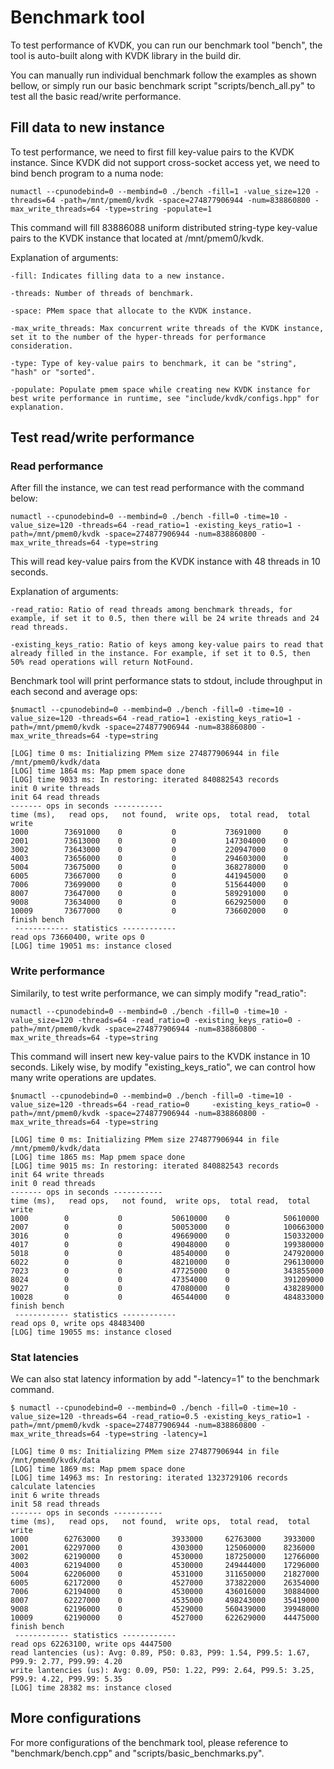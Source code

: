 # Benchmark tool

To test performance of KVDK, you can run our benchmark tool "bench", the tool is auto-built along with KVDK library in the build dir. 

You can manually run individual benchmark follow the examples as shown bellow, or simply run our basic benchmark script "scripts/bench_all.py" to test all the basic read/write performance.

## Fill data to new instance

To test performance, we need to first fill key-value pairs to the KVDK instance. Since KVDK did not support cross-socket access yet, we need to bind bench program to a numa node: 

    numactl --cpunodebind=0 --membind=0 ./bench -fill=1 -value_size=120 -threads=64 -path=/mnt/pmem0/kvdk -space=274877906944 -num=838860800 -max_write_threads=64 -type=string -populate=1

This command will fill 83886088 uniform distributed string-type key-value pairs to the KVDK instance that located at /mnt/pmem0/kvdk.

Explanation of arguments:

    -fill: Indicates filling data to a new instance.

    -threads: Number of threads of benchmark.

    -space: PMem space that allocate to the KVDK instance.

    -max_write_threads: Max concurrent write threads of the KVDK instance, set it to the number of the hyper-threads for performance consideration.

    -type: Type of key-value pairs to benchmark, it can be "string", "hash" or "sorted".

    -populate: Populate pmem space while creating new KVDK instance for best write performance in runtime, see "include/kvdk/configs.hpp" for explanation.

## Test read/write performance

### Read performance

After fill the instance, we can test read performance with the command below:

    numactl --cpunodebind=0 --membind=0 ./bench -fill=0 -time=10 -value_size=120 -threads=64 -read_ratio=1 -existing_keys_ratio=1 -path=/mnt/pmem0/kvdk -space=274877906944 -num=838860800 -max_write_threads=64 -type=string

This will read key-value pairs from the KVDK instance with 48 threads in 10 seconds.

Explanation of arguments:

    -read_ratio: Ratio of read threads among benchmark threads, for example, if set it to 0.5, then there will be 24 write threads and 24 read threads.
    
    -existing_keys_ratio: Ratio of keys among key-value pairs to read that already filled in the instance. For example, if set it to 0.5, then 50% read operations will return NotFound.

Benchmark tool will print performance stats to stdout, include throughput in each second and average ops:

    $numactl --cpunodebind=0 --membind=0 ./bench -fill=0 -time=10 -value_size=120 -threads=64 -read_ratio=1 -existing_keys_ratio=1 -path=/mnt/pmem0/kvdk -space=274877906944 -num=838860800 -max_write_threads=64 -type=string
    
    [LOG] time 0 ms: Initializing PMem size 274877906944 in file /mnt/pmem0/kvdk/data
    [LOG] time 1864 ms: Map pmem space done
    [LOG] time 9033 ms: In restoring: iterated 840882543 records
    init 0 write threads
    init 64 read threads
    ------- ops in seconds -----------
    time (ms),   read ops,   not found,  write ops,  total read,  total write
    1000        73691000    0           0           73691000     0
    2001        73613000    0           0           147304000    0
    3002        73643000    0           0           220947000    0
    4003        73656000    0           0           294603000    0
    5004        73675000    0           0           368278000    0
    6005        73667000    0           0           441945000    0
    7006        73699000    0           0           515644000    0
    8007        73647000    0           0           589291000    0
    9008        73634000    0           0           662925000    0
    10009       73677000    0           0           736602000    0
    finish bench
     ------------ statistics ------------
    read ops 73660400, write ops 0
    [LOG] time 19051 ms: instance closed



### Write performance

Similarily, to test write performance, we can simply modify "read_ratio":

    numactl --cpunodebind=0 --membind=0 ./bench -fill=0 -time=10 -value_size=120 -threads=64 -read_ratio=0 -existing_keys_ratio=0 -path=/mnt/pmem0/kvdk -space=274877906944 -num=838860800 -max_write_threads=64 -type=string

This command will insert new key-value pairs to the KVDK instance in 10 seconds. Likely wise, by modify "existing_keys_ratio", we can control how many write operations are updates.

    $numactl --cpunodebind=0 --membind=0 ./bench -fill=0 -time=10 -value_size=120 -threads=64 -read_ratio=0     -existing_keys_ratio=0 -path=/mnt/pmem0/kvdk -space=274877906944 -num=838860800 -max_write_threads=64 -type=string

    [LOG] time 0 ms: Initializing PMem size 274877906944 in file /mnt/pmem0/kvdk/data
    [LOG] time 1865 ms: Map pmem space done
    [LOG] time 9015 ms: In restoring: iterated 840882543 records
    init 64 write threads
    init 0 read threads
    ------- ops in seconds -----------
    time (ms),   read ops,   not found,  write ops,  total read,  total write
    1000        0           0           50610000    0            50610000
    2007        0           0           50053000    0            100663000
    3016        0           0           49669000    0            150332000
    4017        0           0           49048000    0            199380000
    5018        0           0           48540000    0            247920000
    6022        0           0           48210000    0            296130000
    7023        0           0           47725000    0            343855000
    8024        0           0           47354000    0            391209000
    9027        0           0           47080000    0            438289000
    10028       0           0           46544000    0            484833000
    finish bench
     ------------ statistics ------------
    read ops 0, write ops 48483400
    [LOG] time 19055 ms: instance closed


### Stat latencies

We can also stat latency information by add "-latency=1" to the benchmark command.

    $ numactl --cpunodebind=0 --membind=0 ./bench -fill=0 -time=10 -value_size=120 -threads=64 -read_ratio=0.5 -existing_keys_ratio=1 -path=/mnt/pmem0/kvdk -space=274877906944 -num=838860800 -max_write_threads=64 -type=string -latency=1

    [LOG] time 0 ms: Initializing PMem size 274877906944 in file /mnt/pmem0/kvdk/data
    [LOG] time 1869 ms: Map pmem space done
    [LOG] time 14963 ms: In restoring: iterated 1323729106 records
    calculate latencies
    init 6 write threads
    init 58 read threads
    ------- ops in seconds -----------
    time (ms),   read ops,   not found,  write ops,  total read,  total write
    1000        62763000    0           3933000     62763000     3933000
    2001        62297000    0           4303000     125060000    8236000
    3002        62190000    0           4530000     187250000    12766000
    4003        62194000    0           4530000     249444000    17296000
    5004        62206000    0           4531000     311650000    21827000
    6005        62172000    0           4527000     373822000    26354000
    7006        62194000    0           4530000     436016000    30884000
    8007        62227000    0           4535000     498243000    35419000
    9008        62196000    0           4529000     560439000    39948000
    10009       62190000    0           4527000     622629000    44475000
    finish bench
     ------------ statistics ------------
    read ops 62263100, write ops 4447500
    read lantencies (us): Avg: 0.89, P50: 0.83, P99: 1.54, P99.5: 1.67, P99.9: 2.77, P99.99: 4.20
    write lantencies (us): Avg: 0.09, P50: 1.22, P99: 2.64, P99.5: 3.25, P99.9: 4.22, P99.99: 5.35
    [LOG] time 28382 ms: instance closed

## More configurations

For more configurations of the benchmark tool, please reference to "benchmark/bench.cpp" and "scripts/basic_benchmarks.py".



    
